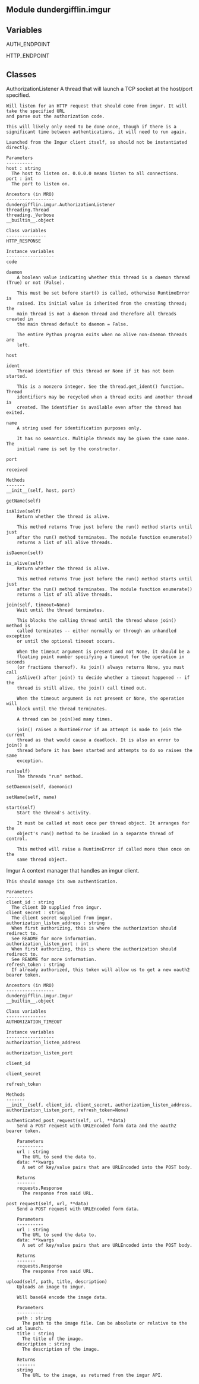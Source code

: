 Module dundergifflin.imgur
--------------------------

Variables
---------
AUTH_ENDPOINT

HTTP_ENDPOINT

Classes
-------
AuthorizationListener 
    A thread that will launch a TCP socket at the host/port specified.

    Will listen for an HTTP request that should come from imgur. It will take the specified URL
    and parse out the authorization code.

    This will likely only need to be done once, though if there is a
    significant time between authentications, it will need to run again.

    Launched from the Imgur client itself, so should not be instantiated directly.

    Parameters
    ----------
    host : string
      The host to listen on. 0.0.0.0 means listen to all connections.
    port : int
      The port to listen on.

    Ancestors (in MRO)
    ------------------
    dundergifflin.imgur.AuthorizationListener
    threading.Thread
    threading._Verbose
    __builtin__.object

    Class variables
    ---------------
    HTTP_RESPONSE

    Instance variables
    ------------------
    code

    daemon
        A boolean value indicating whether this thread is a daemon thread (True) or not (False).

        This must be set before start() is called, otherwise RuntimeError is
        raised. Its initial value is inherited from the creating thread; the
        main thread is not a daemon thread and therefore all threads created in
        the main thread default to daemon = False.

        The entire Python program exits when no alive non-daemon threads are
        left.

    host

    ident
        Thread identifier of this thread or None if it has not been started.

        This is a nonzero integer. See the thread.get_ident() function. Thread
        identifiers may be recycled when a thread exits and another thread is
        created. The identifier is available even after the thread has exited.

    name
        A string used for identification purposes only.

        It has no semantics. Multiple threads may be given the same name. The
        initial name is set by the constructor.

    port

    received

    Methods
    -------
    __init__(self, host, port)

    getName(self)

    isAlive(self)
        Return whether the thread is alive.

        This method returns True just before the run() method starts until just
        after the run() method terminates. The module function enumerate()
        returns a list of all alive threads.

    isDaemon(self)

    is_alive(self)
        Return whether the thread is alive.

        This method returns True just before the run() method starts until just
        after the run() method terminates. The module function enumerate()
        returns a list of all alive threads.

    join(self, timeout=None)
        Wait until the thread terminates.

        This blocks the calling thread until the thread whose join() method is
        called terminates -- either normally or through an unhandled exception
        or until the optional timeout occurs.

        When the timeout argument is present and not None, it should be a
        floating point number specifying a timeout for the operation in seconds
        (or fractions thereof). As join() always returns None, you must call
        isAlive() after join() to decide whether a timeout happened -- if the
        thread is still alive, the join() call timed out.

        When the timeout argument is not present or None, the operation will
        block until the thread terminates.

        A thread can be join()ed many times.

        join() raises a RuntimeError if an attempt is made to join the current
        thread as that would cause a deadlock. It is also an error to join() a
        thread before it has been started and attempts to do so raises the same
        exception.

    run(self)
        The threads "run" method.

    setDaemon(self, daemonic)

    setName(self, name)

    start(self)
        Start the thread's activity.

        It must be called at most once per thread object. It arranges for the
        object's run() method to be invoked in a separate thread of control.

        This method will raise a RuntimeError if called more than once on the
        same thread object.

Imgur 
    A context manager that handles an imgur client.

    This should manage its own authentication.

    Parameters
    ----------
    client_id : string
      The client ID supplied from imgur.
    client_secret : string
      The client secret supplied from imgur.
    authorization_listen_address : string
      When first authorizing, this is where the authorization should redirect to.
      See README for more information.
    authorization_listen_port : int
      When first authorizing, this is where the authorization should redirect to.
      See README for more information.
    refresh_token : string
      If already authorized, this token will allow us to get a new oauth2 bearer token.

    Ancestors (in MRO)
    ------------------
    dundergifflin.imgur.Imgur
    __builtin__.object

    Class variables
    ---------------
    AUTHORIZATION_TIMEOUT

    Instance variables
    ------------------
    authorization_listen_address

    authorization_listen_port

    client_id

    client_secret

    refresh_token

    Methods
    -------
    __init__(self, client_id, client_secret, authorization_listen_address, authorization_listen_port, refresh_token=None)

    authenticated_post_request(self, url, **data)
        Send a POST request with URLEncoded form data and the oauth2 bearer token.

        Parameters
        ----------
        url : string
          The URL to send the data to.
        data: **kwargs
          A set of key/value pairs that are URLEncoded into the POST body.

        Returns
        -------
        requests.Response
          The response from said URL.

    post_request(self, url, **data)
        Send a POST request with URLEncoded form data.

        Parameters
        ----------
        url : string
          The URL to send the data to.
        data: **kwargs
          A set of key/value pairs that are URLEncoded into the POST body.

        Returns
        -------
        requests.Response
          The response from said URL.

    upload(self, path, title, description)
        Uploads an image to imgur.

        Will base64 encode the image data.

        Parameters
        ----------
        path : string
          The path to the image file. Can be absolute or relative to the cwd at launch.
        title : string
          The title of the image.
        description : string
          The description of the image.

        Returns
        -------
        string
          The URL to the image, as returned from the imgur API.
